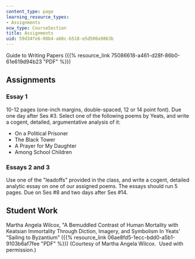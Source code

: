 ```yaml
---
content_type: page
learning_resource_types:
- Assignments
ocw_type: CourseSection
title: Assignments
uid: 59d34fe6-08b4-a60c-b518-e5d500a9863b
---
```


Guide to Writing Papers ({{% resource_link 75086618-a461-d28f-86b0-61e619d94b23 "PDF" %}})

Assignments
-----------

### Essay 1

10-12 pages (one-inch margins, double-spaced, 12 or 14 point font). Due one day after Ses #3. Select one of the following poems by Yeats, and write a cogent, detailed, argumentative analysis of it:

*   On a Political Prisoner
*   The Black Tower
*   A Prayer for My Daughter
*   Among School Children

### Essays 2 and 3

Use one of the "leadoffs" provided in the class, and write a cogent, detailed analytic essay on one of our assigned poems. The essays should run 5 pages. Due on Ses #8 and two days after Ses #14.

Student Work
------------

Martha Angela Wilcox, "A Bemuddled Contrast of Human Mortality with Keatsian Immortality Through Diction, Imagery, and Symbolism In Yeats' “Sailing to Byzantium" ({{% resource_link 06ae8fd5-1ecc-bdd0-a5b1-9103b6af7fee "PDF" %}}) (Courtesy of Martha Angela Wilcox.  Used with permission.)